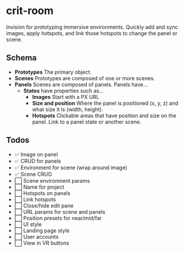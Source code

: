 # crit-room

Invision for prototyping immersive environments. Quickly add and sync images, apply hotspots, and link those hotspots to change the panel or scene.

## Schema

- **Prototypes** The primary object.
- **Scenes** Prototypes are composed of one or more scenes.
- **Panels** Scenes are composed of panels. Panels have...
  - **States** have properties such as...
    - **Images** Start with a PX URL
    - **Size and position** Where the panel is positioned (x, y, z) and what size it is (width, height).
    - **Hotspots** Clickable areas that have position and size on the panel. Link to a panel state or another scene.

## Todos

- ✅ Image on panel
- ✅ CRUD for panels
- ✅ Environment for scene (wrap around image)
- ✅ Scene CRUD
- ⬜️ Scene environment params
- ⬜️ Name for project
- ⬜️ Hotspots on panels
- ⬜️ Link hotspots
- ⬜️ Close/hide edit pane
- ⬜️ URL params for scene and panels
- ⬜️ Position presets for near/mid/far
- ⬜️ UI style
- ⬜️ Landing page style
- ⬜️ User accounts
- ⬜️ View in VR buttons
